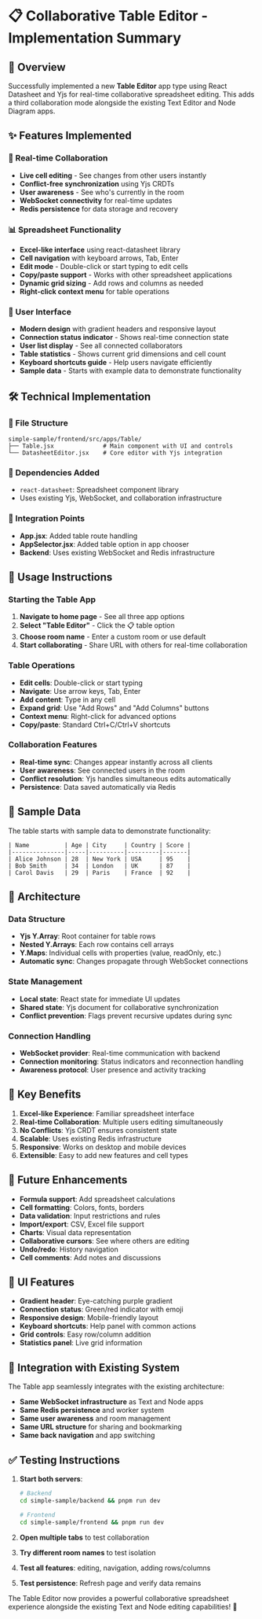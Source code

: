 # 📋 Collaborative Table Editor - Implementation Summary

## 🎯 Overview

Successfully implemented a new **Table Editor** app type using React Datasheet and Yjs for real-time collaborative spreadsheet editing. This adds a third collaboration mode alongside the existing Text Editor and Node Diagram apps.

## ✨ Features Implemented

### 🔄 Real-time Collaboration
- **Live cell editing** - See changes from other users instantly
- **Conflict-free synchronization** using Yjs CRDTs
- **User awareness** - See who's currently in the room
- **WebSocket connectivity** for real-time updates
- **Redis persistence** for data storage and recovery

### 📊 Spreadsheet Functionality
- **Excel-like interface** using react-datasheet library
- **Cell navigation** with keyboard arrows, Tab, Enter
- **Edit mode** - Double-click or start typing to edit cells
- **Copy/paste support** - Works with other spreadsheet applications
- **Dynamic grid sizing** - Add rows and columns as needed
- **Right-click context menu** for table operations

### 🎨 User Interface
- **Modern design** with gradient headers and responsive layout
- **Connection status indicator** - Shows real-time connection state
- **User list display** - See all connected collaborators
- **Table statistics** - Shows current grid dimensions and cell count
- **Keyboard shortcuts guide** - Help users navigate efficiently
- **Sample data** - Starts with example data to demonstrate functionality

## 🛠 Technical Implementation

### 📁 File Structure
```
simple-sample/frontend/src/apps/Table/
├── Table.jsx              # Main component with UI and controls
└── DatasheetEditor.jsx    # Core editor with Yjs integration
```

### 🔗 Dependencies Added
- `react-datasheet`: Spreadsheet component library
- Uses existing Yjs, WebSocket, and collaboration infrastructure

### 🔄 Integration Points
- **App.jsx**: Added table route handling
- **AppSelector.jsx**: Added table option in app chooser
- **Backend**: Uses existing WebSocket and Redis infrastructure

## 🚀 Usage Instructions

### Starting the Table App
1. **Navigate to home page** - See all three app options
2. **Select "Table Editor"** - Click the 📋 table option
3. **Choose room name** - Enter a custom room or use default
4. **Start collaborating** - Share URL with others for real-time collaboration

### Table Operations
- **Edit cells**: Double-click or start typing
- **Navigate**: Use arrow keys, Tab, Enter
- **Add content**: Type in any cell
- **Expand grid**: Use "Add Rows" and "Add Columns" buttons
- **Context menu**: Right-click for advanced options
- **Copy/paste**: Standard Ctrl+C/Ctrl+V shortcuts

### Collaboration Features
- **Real-time sync**: Changes appear instantly across all clients
- **User awareness**: See connected users in the room
- **Conflict resolution**: Yjs handles simultaneous edits automatically
- **Persistence**: Data saved automatically via Redis

## 🎯 Sample Data

The table starts with sample data to demonstrate functionality:
```
| Name          | Age | City     | Country | Score |
|---------------|-----|----------|---------|-------|
| Alice Johnson | 28  | New York | USA     | 95    |
| Bob Smith     | 34  | London   | UK      | 87    |
| Carol Davis   | 29  | Paris    | France  | 92    |
```

## 🔧 Architecture

### Data Structure
- **Yjs Y.Array**: Root container for table rows
- **Nested Y.Arrays**: Each row contains cell arrays
- **Y.Maps**: Individual cells with properties (value, readOnly, etc.)
- **Automatic sync**: Changes propagate through WebSocket connections

### State Management
- **Local state**: React state for immediate UI updates
- **Shared state**: Yjs document for collaborative synchronization
- **Conflict prevention**: Flags prevent recursive updates during sync

### Connection Handling
- **WebSocket provider**: Real-time communication with backend
- **Connection monitoring**: Status indicators and reconnection handling
- **Awareness protocol**: User presence and activity tracking

## 🌟 Key Benefits

1. **Excel-like Experience**: Familiar spreadsheet interface
2. **Real-time Collaboration**: Multiple users editing simultaneously
3. **No Conflicts**: Yjs CRDT ensures consistent state
4. **Scalable**: Uses existing Redis infrastructure
5. **Responsive**: Works on desktop and mobile devices
6. **Extensible**: Easy to add new features and cell types

## 🔮 Future Enhancements

- **Formula support**: Add spreadsheet calculations
- **Cell formatting**: Colors, fonts, borders
- **Data validation**: Input restrictions and rules
- **Import/export**: CSV, Excel file support
- **Charts**: Visual data representation
- **Collaborative cursors**: See where others are editing
- **Undo/redo**: History navigation
- **Cell comments**: Add notes and discussions

## 🎨 UI Features

- **Gradient header**: Eye-catching purple gradient
- **Connection status**: Green/red indicator with emoji
- **Responsive design**: Mobile-friendly layout
- **Keyboard shortcuts**: Help panel with common actions
- **Grid controls**: Easy row/column addition
- **Statistics panel**: Live grid information

## 🔄 Integration with Existing System

The Table app seamlessly integrates with the existing architecture:
- **Same WebSocket infrastructure** as Text and Node apps
- **Same Redis persistence** and worker system
- **Same user awareness** and room management
- **Same URL structure** for sharing and bookmarking
- **Same back navigation** and app switching

## ✅ Testing Instructions

1. **Start both servers**:
   ```bash
   # Backend
   cd simple-sample/backend && pnpm run dev
   
   # Frontend  
   cd simple-sample/frontend && pnpm run dev
   ```

2. **Open multiple tabs** to test collaboration
3. **Try different room names** to test isolation
4. **Test all features**: editing, navigation, adding rows/columns
5. **Test persistence**: Refresh page and verify data remains

The Table Editor now provides a powerful collaborative spreadsheet experience alongside the existing Text and Node editing capabilities! 🎉 